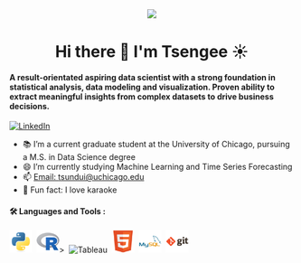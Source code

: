 <div id="header" align="center">
  <img src="https://media.giphy.com/media/o0vwzuFwCGAFO/giphy.gif" width="100"/>
</div>

<h1 align="center">Hi there 👋 I'm Tsengee ☀️ </h1>

#### A result-orientated aspiring data scientist with a strong foundation in statistical analysis, data modeling and visualization. Proven ability to extract meaningful insights from complex datasets to drive business decisions.
<a href="https://www.linkedin.com/in/tsengee-sundui/"><img src="https://img.icons8.com/color/48/000000/linkedin.png" alt="LinkedIn" width="40" height="40"/></a>
<!--
**tsengee-s/tsengee-s** is a ✨ _special_ ✨ repository because its `README.md` (this file) appears on your GitHub profile.

Here are some ideas to get you started:
-->

- 📚 I’m a current graduate student at the University of Chicago, pursuing a M.S. in Data Science degree
- 😄 I’m currently studying Machine Learning and Time Series Forecasting
- 📫 <a href="mailto:example@example.com">Email: tsundui@uchicago.edu</a>
- 🎤 Fun fact: I love karaoke 

#### :hammer_and_wrench: Languages and Tools :
<div>
  <img src="https://github.com/devicons/devicon/blob/master/icons/python/python-original.svg" alt="Python" width="40" height="40"/>&nbsp;
  <img src="https://github.com/devicons/devicon/blob/master/icons/r/r-original.svg" alt="R" width="40" height="40"/>>&nbsp;
  <img src="https://www.tableau.com/sites/default/files/pages/tableau_cmyk_2015.png" alt="Tableau" width="40" height="40"/>&nbsp;
  <img src="https://github.com/devicons/devicon/blob/master/icons/html5/html5-original.svg" title="HTML5" alt="HTML" width="40" height="40"/>&nbsp;
  <img src="https://github.com/devicons/devicon/blob/master/icons/mysql/mysql-original-wordmark.svg" title="MySQL"  alt="MySQL" width="40" height="40"/>&nbsp;
  <img src="https://github.com/devicons/devicon/blob/master/icons/git/git-original-wordmark.svg" title="Git" **alt="Git" width="40" height="40"/>
</div>

